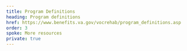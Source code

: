 ```yaml
---
title: Program Definitions
heading: Program definitions
href: https://www.benefits.va.gov/vocrehab/program_definitions.asp
order: 3
spoke: More resources
private: true
---
```

